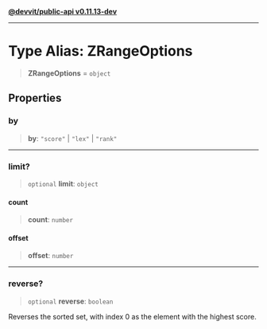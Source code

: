 [**@devvit/public-api v0.11.13-dev**](../README.md)

---

# Type Alias: ZRangeOptions

> **ZRangeOptions** = `object`

## Properties

<a id="by"></a>

### by

> **by**: `"score"` \| `"lex"` \| `"rank"`

---

<a id="limit"></a>

### limit?

> `optional` **limit**: `object`

#### count

> **count**: `number`

#### offset

> **offset**: `number`

---

<a id="reverse"></a>

### reverse?

> `optional` **reverse**: `boolean`

Reverses the sorted set, with index 0 as the element with the highest
score.
